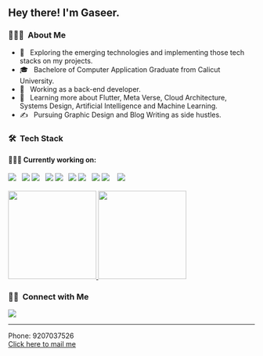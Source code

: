 <h2 aling="center"> Hey there! I'm Gaseer.</h2>

<h3> 👨🏻‍💻 &nbsp;About Me </h3>

- 🤔 &nbsp; Exploring the emerging technologies and implementing those tech stacks on my projects.
- 🎓 &nbsp; Bachelore of Computer Application Graduate from Calicut University.
- 💼 &nbsp; Working as a back-end developer.
- 🌱 &nbsp; Learning more about Flutter, Meta Verse, Cloud Architecture, Systems Design, Artificial Intelligence and Machine Learning.
- ✍️ &nbsp; Pursuing Graphic Design and Blog Writing as side hustles.

<h3> 🛠 &nbsp;Tech Stack</h3>
<h4> 👨🏻‍💻 Currently working on:</h4>
<div>
  <a src="https://www.flutterflow.com/"><img src="https://img.icons8.com/color/48/000000/flutter.png"/></a> &nbsp;
  <a src="https://www.dart.com/"><img src="https://img.icons8.com/color/48/000000/flutterflow.png"/></a>
<a src="https://www.flutter.com/"><img src="https://img.icons8.com/color/48/000000/flutter.png"/></a> &nbsp;
  <a src="https://www.dart.com/"><img src="https://img.icons8.com/color/48/000000/dart.png"/></a>
<a src="https://www.firebase.com/"><img src="https://img.icons8.com/color/48/000000/firebase.png"/></a> &nbsp;
  <a src="https://www.figma.com/"><img src="https://img.icons8.com/color/48/000000/figma.png"/></a>
<a src="https://www.javascript.com/"><img src="https://img.icons8.com/color/48/000000/javascript.png"/></a> &nbsp;
  <a src="https://www.git.com/"><img src="https://img.icons8.com/color/48/000000/git.png"/></a>
  <a src="https://reactjs.org/"><img src="https://img.icons8.com/color/48/000000/nodejs.png"/></a> &nbsp;&nbsp;
<a src="https://reactjs.org/"><img src="https://img.icons8.com/color/48/000000/react-native.png"/></a> &nbsp;&nbsp;
</div>

<br/>

<a href="https://github.com/gaseer">
  <img height="180em" src="https://github-readme-stats.vercel.app/api?username=gaseer&theme=buefy&show_icons=true" />
  <img height="180em" src="https://github-readme-stats.vercel.app/api/top-langs/?username=gaseer&theme=buefy&layout=compact" />
</a>

<br/>

<h3> 🤝🏻 &nbsp;Connect with Me </h3>
<div>
  <img src="https://img.icons8.com/color/48/000000/user.png"/><hr>
Phone: 9207037526<br>
  <a href="mailto:gaseermohammed8@gmail.com">Click here to mail me</a>
</div>


